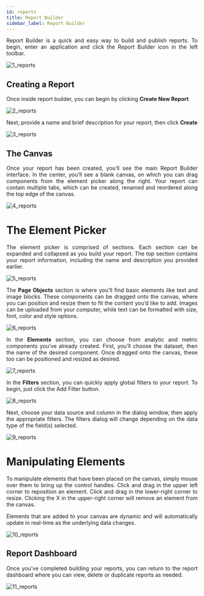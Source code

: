 ```yaml
---
id: reports
title: Report Builder
sidebar_label: Report Builder
---
```


<div style="text-align: justify">

Report Builder is a quick and easy way to build and publish reports. To begin, enter an application and click the Report Builder icon in the left toolbar.

![1_reports](https://s3.amazonaws.com/cdn.qrvey.com/documentation_assets/ui-docs/builders/3.4.4.1_reports/1_reports.png#thumbnail-20)

## Creating a Report
Once inside report builder, you can begin by clicking **Create New Report**

![2_reports](https://s3.amazonaws.com/cdn.qrvey.com/documentation_assets/ui-docs/builders/3.4.4.1_reports/2_reports.png#thumbnail-40)

Next, provide a name and brief description for your report, then click **Create**

![3_reports](https://s3.amazonaws.com/cdn.qrvey.com/documentation_assets/ui-docs/builders/3.4.4.1_reports/3_reports.png#thumbnail-80)

## The Canvas
Once your report has been created, you’ll see the main Report Builder interface. In the center, you’ll see a blank canvas, on which you can drag components from the element picker along the right. Your report can contain multiple tabs, which can be created, renamed and reordered along the top edge of the canvas.

![4_reports](https://s3.amazonaws.com/cdn.qrvey.com/documentation_assets/ui-docs/builders/3.4.4.1_reports/4_reports.png#thumbnail)

# The Element Picker
The element picker is comprised of sections. Each section can be expanded and collapsed as you build your report. The top section contains your report information, including the name and description you provided earlier.

![5_reports](https://s3.amazonaws.com/cdn.qrvey.com/documentation_assets/ui-docs/builders/3.4.4.1_reports/5_reports.png#thumbnail-40)

The **Page Objects** section is where you’ll find basic elements like text and image blocks. These components can be dragged onto the canvas, where you can position and resize them to fit the content you’d like to add. Images can be uploaded from your computer, while text can be formatted with size, font, color and style options.

![6_reports](https://s3.amazonaws.com/cdn.qrvey.com/documentation_assets/ui-docs/builders/3.4.4.1_reports/6_reports.png#thumbnail-40)

In the **Elements** section, you can choose from analytic and metric components you’ve already created. First, you’ll choose the dataset, then the name of the desired component. Once dragged onto the canvas, these too can be positioned and resized as desired. 

![7_reports](https://s3.amazonaws.com/cdn.qrvey.com/documentation_assets/ui-docs/builders/3.4.4.1_reports/7_reports.png#thumbnail-40)

In the **Filters** section, you can quickly apply global filters to your report. To begin, just click the Add Filter button.

![8_reports](https://s3.amazonaws.com/cdn.qrvey.com/documentation_assets/ui-docs/builders/3.4.4.1_reports/8_reports.png#thumbnail-40)

Next, choose your data source and column in the dialog window, then apply the appropriate filters. The filters dialog will change depending on the data type of the field(s) selected.

![9_reports](https://s3.amazonaws.com/cdn.qrvey.com/documentation_assets/ui-docs/builders/3.4.4.1_reports/9_reports.png#thumbnail)

# Manipulating Elements
To manipulate elements that have been placed on the canvas, simply mouse over them to bring up the control handles. Click and drag in the upper left corner to reposition an element. Click and drag in the lower-right corner to resize. Clicking the X in the upper-right corner will remove an element from the canvas. 

Elements that are added to your canvas are dynamic and will automatically update in real-time as the underlying data changes.

![10_reports](https://s3.amazonaws.com/cdn.qrvey.com/documentation_assets/ui-docs/builders/3.4.4.1_reports/10_reports.png#thumbnail)

## Report Dashboard

Once you’ve completed building your reports, you can return to the report dashboard  where you can view, delete or duplicate reports as needed. 

![11_reports](https://s3.amazonaws.com/cdn.qrvey.com/documentation_assets/ui-docs/builders/3.4.4.1_reports/11_reports.png#thumbnail)
